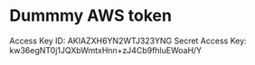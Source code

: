 # Dummmy AWS token
Access Key ID: AKIAZXH6YN2WTJ323YNG
Secret Access Key: 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
